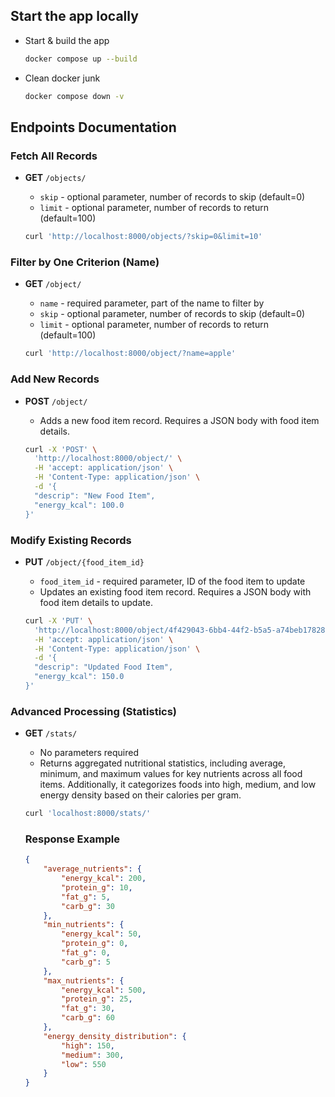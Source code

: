 ## Start the app locally
- Start & build the app
    ```sh
    docker compose up --build
    ```
    
- Clean docker junk
    ```sh
    docker compose down -v
    ```

## Endpoints Documentation

### Fetch All Records

- **GET** `/objects/`
    - `skip` - optional parameter, number of records to skip (default=0)
    - `limit` - optional parameter, number of records to return (default=100)

    ```sh
    curl 'http://localhost:8000/objects/?skip=0&limit=10'
    ```

### Filter by One Criterion (Name)

- **GET** `/object/`
    - `name` - required parameter, part of the name to filter by
    - `skip` - optional parameter, number of records to skip (default=0)
    - `limit` - optional parameter, number of records to return (default=100)

    ```sh
    curl 'http://localhost:8000/object/?name=apple'
    ```

### Add New Records

- **POST** `/object/`
    - Adds a new food item record. Requires a JSON body with food item details.

    ```sh
    curl -X 'POST' \
      'http://localhost:8000/object/' \
      -H 'accept: application/json' \
      -H 'Content-Type: application/json' \
      -d '{
      "descrip": "New Food Item",
      "energy_kcal": 100.0
    }'
    ```

### Modify Existing Records

- **PUT** `/object/{food_item_id}`
    - `food_item_id` - required parameter, ID of the food item to update
    - Updates an existing food item record. Requires a JSON body with food item details to update.

    ```sh
    curl -X 'PUT' \
      'http://localhost:8000/object/4f429043-6bb4-44f2-b5a5-a74beb17828e' \
      -H 'accept: application/json' \
      -H 'Content-Type: application/json' \
      -d '{
      "descrip": "Updated Food Item",
      "energy_kcal": 150.0
    }'
    ```

### Advanced Processing (Statistics)

- **GET** `/stats/`
    - No parameters required
    - Returns aggregated nutritional statistics, including average, minimum, and maximum values for key nutrients across all food items. Additionally, it categorizes foods into high, medium, and low energy density based on their calories per gram.

    ```sh
    curl 'localhost:8000/stats/'
    ```

    ### Response Example

    ```json
    {
        "average_nutrients": {
            "energy_kcal": 200,
            "protein_g": 10,
            "fat_g": 5,
            "carb_g": 30
        },
        "min_nutrients": {
            "energy_kcal": 50,
            "protein_g": 0,
            "fat_g": 0,
            "carb_g": 5
        },
        "max_nutrients": {
            "energy_kcal": 500,
            "protein_g": 25,
            "fat_g": 30,
            "carb_g": 60
        },
        "energy_density_distribution": {
            "high": 150,
            "medium": 300,
            "low": 550
        }
    }
    ```

